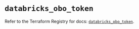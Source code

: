 # `databricks_obo_token`

Refer to the Terraform Registry for docs: [`databricks_obo_token`](https://registry.terraform.io/providers/databricks/databricks/1.56.0/docs/resources/obo_token).
